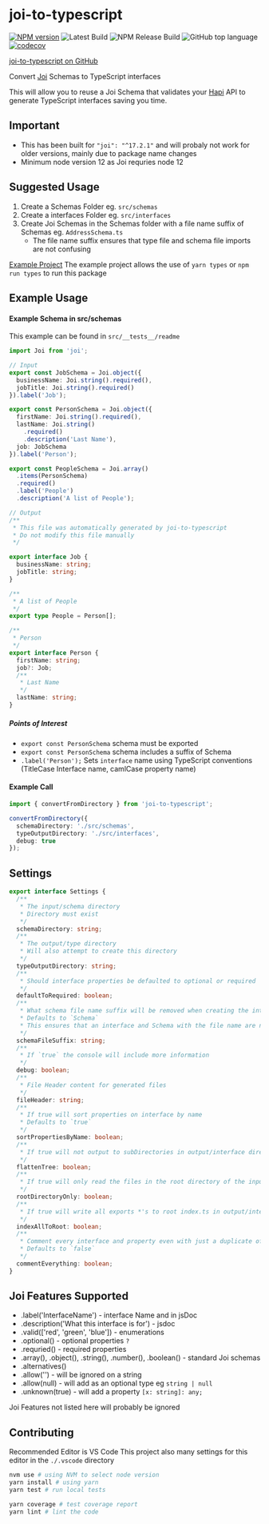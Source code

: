 # joi-to-typescript

[![NPM version][npm-image]][npm-url] ![Latest Build](https://github.com/mrjono1/joi-to-typescript/workflows/Node.js%20CI/badge.svg) ![NPM Release Build](https://github.com/mrjono1/joi-to-typescript/workflows/Node.js%20Package/badge.svg) ![GitHub top language](https://img.shields.io/github/languages/top/mrjono1/joi-to-typescript) [![codecov](https://codecov.io/gh/mrjono1/joi-to-typescript/branch/master/graph/badge.svg?token=7UtmWfj5cA)](https://codecov.io/gh/mrjono1/joi-to-typescript)

[joi-to-typescript on GitHub](https://github.com/mrjono1/joi-to-typescript)

[npm-image]: https://img.shields.io/npm/v/joi-to-typescript.svg?style=flat
[npm-url]: https://www.npmjs.com/package/joi-to-typescript

Convert [Joi](https://github.com/sideway/joi) Schemas to TypeScript interfaces

This will allow you to reuse a Joi Schema that validates your [Hapi](https://github.com/hapijs/hapi) API to generate TypeScript interfaces saving you time.

## Important

- This has been built for `"joi": "^17.2.1"` and will probaly not work for older versions, mainly due to package name changes
- Minimum node version 12 as Joi requries node 12

## Suggested Usage

1. Create a Schemas Folder eg. `src/schemas`
1. Create a interfaces Folder eg. `src/interfaces`
1. Create Joi Schemas in the Schemas folder with a file name suffix of Schemas eg. `AddressSchema.ts`
   - The file name suffix ensures that type file and schema file imports are not confusing

[Example Project](https://github.com/mrjono1/joi-to-typescript/tree/master/example)
The example project allows the use of `yarn types` or `npm run types` to run this package

## Example Usage

#### Example Schema in src/schemas

This example can be found in `src/__tests__/readme`

```typescript
import Joi from 'joi';

// Input
export const JobSchema = Joi.object({
  businessName: Joi.string().required(),
  jobTitle: Joi.string().required()
}).label('Job');

export const PersonSchema = Joi.object({
  firstName: Joi.string().required(),
  lastName: Joi.string()
    .required()
    .description('Last Name'),
  job: JobSchema
}).label('Person');

export const PeopleSchema = Joi.array()
  .items(PersonSchema)
  .required()
  .label('People')
  .description('A list of People');

// Output
/**
 * This file was automatically generated by joi-to-typescript
 * Do not modify this file manually
 */

export interface Job {
  businessName: string;
  jobTitle: string;
}

/**
 * A list of People
 */
export type People = Person[];

/**
 * Person
 */
export interface Person {
  firstName: string;
  job?: Job;
  /**
   * Last Name
   */
  lastName: string;
}
```

##### Points of Interest

- `export const PersonSchema` schema must be exported
- `export const PersonSchema` schema includes a suffix of Schema
- `.label('Person');` Sets `interface` name using TypeScript conventions (TitleCase Interface name, camlCase property name)

#### Example Call

```typescript
import { convertFromDirectory } from 'joi-to-typescript';

convertFromDirectory({
  schemaDirectory: './src/schemas',
  typeOutputDirectory: './src/interfaces',
  debug: true
});
```

## Settings

```typescript
export interface Settings {
  /**
   * The input/schema directory
   * Directory must exist
   */
  schemaDirectory: string;
  /**
   * The output/type directory
   * Will also attempt to create this directory
   */
  typeOutputDirectory: string;
  /**
   * Should interface properties be defaulted to optional or required
   */
  defaultToRequired: boolean;
  /**
   * What schema file name suffix will be removed when creating the interface file name
   * Defaults to `Schema`
   * This ensures that an interface and Schema with the file name are not confused
   */
  schemaFileSuffix: string;
  /**
   * If `true` the console will include more information
   */
  debug: boolean;
  /**
   * File Header content for generated files
   */
  fileHeader: string;
  /**
   * If true will sort properties on interface by name
   * Defaults to `true`
   */
  sortPropertiesByName: boolean;
  /**
   * If true will not output to subDirectories in output/interface directory. It will flatten the structure.
   */
  flattenTree: boolean;
  /**
   * If true will only read the files in the root directory of the input/schema directory. Will not parse through sub-directories.
   */
  rootDirectoryOnly: boolean;
  /**
   * If true will write all exports *'s to root index.ts in output/interface directory.
   */
  indexAllToRoot: boolean;
  /**
   * Comment every interface and property even with just a duplicate of the interface and property name
   * Defaults to `false`
   */
  commentEverything: boolean;
}
```

## Joi Features Supported

- .label('InterfaceName') - interface Name and in jsDoc
- .description('What this interface is for') - jsdoc
- .valid(['red', 'green', 'blue']) - enumerations
- .optional() - optional properties `?`
- .requried() - required properties
- .array(), .object(), .string(), .number(), .boolean() - standard Joi schemas
- .alternatives()
- .allow('') - will be ignored on a string
- .allow(null) - will add as an optional type eg `string | null`
- .unknown(true) - will add a property `[x: string]: any;`

Joi Features not listed here will probably be ignored

## Contributing

Recommended Editor is VS Code
This project also many settings for this editor in the `./.vscode` directory

```bash
nvm use # using NVM to select node version
yarn install # using yarn
yarn test # run local tests

yarn coverage # test coverage report
yarn lint # lint the code
```
